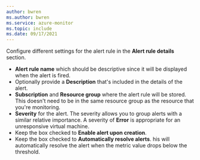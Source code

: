 ```yaml
---
author: bwren
ms.author: bwren
ms.service: azure-monitor
ms.topic: include
ms.date: 09/17/2021
---
```


Configure different settings for the alert rule in the **Alert rule details** section.

- **Alert rule name** which should be descriptive since it will be displayed when the alert is fired. 
- Optionally provide a **Description** that's included in the details of the alert.
- **Subscription** and **Resource group** where the alert rule will be stored. This doesn't need to be in the same resource group as the resource that you're monitoring.
- **Severity** for the alert. The severity allows you to group alerts with a similar relative importance. A severity of **Error** is appropriate for an unresponsive virtual machine.
- Keep the box checked to **Enable alert upon creation**.
- Keep the box checked to **Automatically resolve alerts**. his will automatically resolve the alert when the metric value drops below the threshold. 
